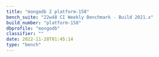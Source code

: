 ```yaml
---
title: "mongodb 2 platform-158"
bench_suite: "22w48 CI Weekly Benchmark - Build 2021.x"
build_number: "platform-158"
dbprofile: "mongodb"
classifier: ""
date: 2022-11-28T01:45:14
type: "bench"
---
```

